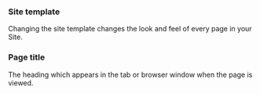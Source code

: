 ### Site template ###
Changing the site template changes the look and feel of every page in your Site.

### Page title ###
The heading which appears in the tab or browser window when the page is viewed.